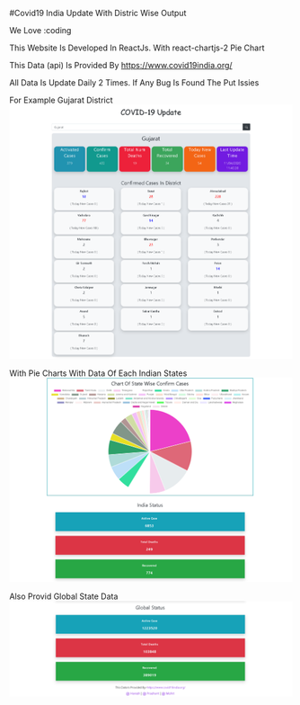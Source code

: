 #Covid19 India Update With Distric Wise Output

We Love :coding

This Website Is Developed In ReactJs. With react-chartjs-2 Pie Chart

This Data (api) Is Provided By https://www.covid19india.org/

All Data Is Update Daily 2 Times. If Any Bug Is Found The Put Issies


For Example Gujarat District
![GitHub Logo](/op1.png)

With Pie Charts With Data Of Each Indian States
![GitHub Logo](/op2.png)

Also Provid Global State Data
![GitHub Logo](/op3.png)

